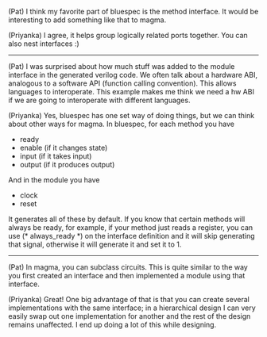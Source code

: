 (Pat) I think my favorite part of bluespec is the method interface. It would be interesting to add something like that to magma.

(Priyanka) I agree, it helps group logically related ports together. You can also nest interfaces :)

---
(Pat) I was surprised about how much stuff was added to the module interface in the generated verilog code. We often talk about a hardware ABI, analogous to a software API (function calling convention). This allows languages to interoperate. This example makes me think we need a hw ABI if we are going to interoperate with different languages.

(Priyanka) Yes, bluespec has one set way of doing things, but we can think about other ways for magma. In bluespec, for each method you have 
* ready
* enable (if it changes state)
* input (if it takes input)
* output (if it produces output)

And in the module you have
* clock
* reset

It generates all of these by default. If you know that certain methods will always be ready, for example, if your method just reads a register, you can use (* always_ready *) on the interface definition and it will skip generating that signal, otherwise it will generate it and set it to 1. 

---
(Pat) In magma, you can subclass circuits. This is quite similar to the way you first created an interface and then implemented a module using that interface.

(Priyanka) Great! One big advantage of that is that you can create several implementations with the same interface; in a hierarchical design I can very easily swap out one implementation for another and the rest of the design remains unaffected. I end up doing a lot of this while designing.
